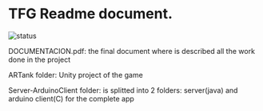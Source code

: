 # TFG Readme document.

![status](https://img.shields.io/badge/status-done-brightgreen?style=for-the-badge)

DOCUMENTACION.pdf: the final document where is described all the work done in the project

ARTank folder: Unity project of the game

Server-ArduinoClient folder: is splitted into 2 folders: server(java) and arduino client(C) for the complete app
